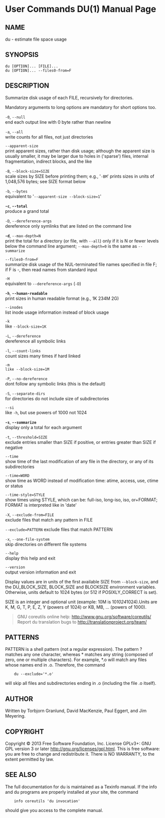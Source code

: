 
# User Commands DU(1) Manual Page

## NAME
du - estimate file space usage

## SYNOPSIS
`du [OPTION]... [FILE]...`  
`du [OPTION]... --files0-from=F`  

## DESCRIPTION
Summarize disk usage of each FILE, recursively for directories.

Mandatory arguments to long options are mandatory for short options too.

`-0`, `--null`  
end each output line with 0 byte rather than newline

`-a`, `--all`  
write counts for all files, not just directories

`--apparent-size`  
print apparent sizes, rather than disk usage; although the apparent size is usually smaller, it may be larger due to holes in ('sparse') files, internal fragmentation, indirect blocks, and the like

`-B`, `--block-size=SIZE`  
scale sizes by SIZE before printing them; e.g., '`-BM`' prints sizes in units of 1,048,576 bytes; see SIZE format below

`-b`, `--bytes`  
equivalent to '`--apparent-size --block-size=1`'

**`-c`**, **`--total`**  
produce a grand total

`-D`, `--dereference-args`  
dereference only symlinks that are listed on the command line

**`-d`**, `--max-depth=N`  
print the total for a directory (or file, with `--all`) only if it is N or fewer levels below the command line argument; `--max-depth=0` is the same as `--summarize`

`--files0-from=F`  
summarize disk usage of the NUL-terminated file names specified in file F; if F is -, then read names from standard input

`-H`  
equivalent to `--dereference-args` (`-D`)

**`-h`**, **`--human-readable`**  
print sizes in human readable format (e.g., 1K 234M 2G)

`--inodes`  
list inode usage information instead of block usage

`-k`  
like `--block-size=1K`

`-L`, `--dereference`  
dereference all symbolic links

`-l`, `--count-links`  
count sizes many times if hard linked

`-m`  
`like --block-size=1M`

`-P`, `--no-dereference`  
dont follow any symbolic links (this is the default)

`-S`, `--separate-dirs`  
for directories do not include size of subdirectories

`--si`  
like `-h`, but use powers of 1000 not 1024

**`-s`**, **`--summarize`**  
display only a total for each argument

`-t`, `--threshold=SIZE`  
exclude entries smaller than SIZE if positive, or entries greater than SIZE if negative

`--time`  
show time of the last modification of any file in the directory, or any of its subdirectories

`--time=WORD`  
show time as WORD instead of modification time: atime, access, use, ctime or status

`--time-style=STYLE`  
show times using STYLE, which can be: full-iso, long-iso, iso, or+FORMAT; FORMAT is interpreted like in 'date'

`-X`, `--exclude-from=FILE`  
exclude files that match any pattern in FILE

`--exclude=PATTERN`
exclude files that match PATTERN

`-x`, `--one-file-system`  
skip directories on different file systems

`--help`  
display this help and exit

`--version`  
output version information and exit

Display values are in units of the first available SIZE from `--block-size`, and the DU_BLOCK_SIZE, BLOCK_SIZE and BLOCKSIZE environment variables. Otherwise, units default to 1024 bytes (or 512 if POSIXLY_CORRECT is set).

SIZE is an integer and optional unit (example: 10M is 10*1024*1024).Units are K, M, G, T, P, E, Z, Y (powers of 1024) or KB, MB, ... (powers of 1000).

> GNU coreutils online help: <http://www.gnu.org/software/coreutils/>  
> Report du translation bugs to <http://translationproject.org/team/>  

## PATTERNS
PATTERN is a shell pattern (not a regular expression). The pattern ? matches any one character, whereas * matches any string (composed of zero, one or multiple characters). For example, *.o will match any files whose names end in .o. Therefore, the command

        du --exclude='*.o'

will skip all files and subdirectories ending in .o (including the file .o itself).

## AUTHOR
Written by Torbjorn Granlund, David MacKenzie, Paul Eggert, and Jim Meyering.

## COPYRIGHT
Copyright © 2013 Free Software Foundation, Inc. License GPLv3+: GNU GPL version 3 or later <http://gnu.org/licenses/gpl.html>. This is free software: you are free to change and redistribute it. There is NO WARRANTY, to the extent permitted by law.

## SEE ALSO
The full documentation for du is maintained as a Texinfo manual. If the info and du programs are properly installed at your site, the command

        info coreutils 'du invocation'

should give you access to the complete manual.